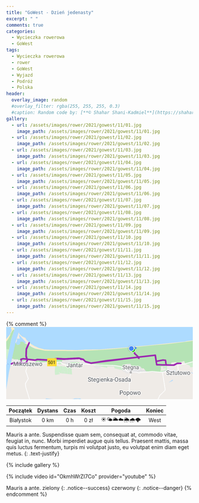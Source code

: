 ```yaml
---
title: "GoWest - Dzień jedenasty"
excerpt: " "
comments: true
categories:
  - Wycieczka rowerowa
  - GoWest
tags:
  - Wycieczka rowerowa
  - rower
  - GoWest
  - Wyjazd
  - Podróż
  - Polska
header:
  overlay_image: random
  #overlay_filter: rgba(255, 255, 255, 0.3)
  #caption: Random code by: [**© Shahar Shani-Kadmiel**](https://shaharkadmiel.github.io)"
gallery:
  - url: /assets/images/rower/2021/gowest/11/01.jpg
    image_path: /assets/images/rower/2021/gowest/11/01.jpg        
  - url: /assets/images/rower/2021/gowest/11/02.jpg
    image_path: /assets/images/rower/2021/gowest/11/02.jpg        
  - url: /assets/images/rower/2021/gowest/11/03.jpg
    image_path: /assets/images/rower/2021/gowest/11/03.jpg        
  - url: /assets/images/rower/2021/gowest/11/04.jpg
    image_path: /assets/images/rower/2021/gowest/11/04.jpg        
  - url: /assets/images/rower/2021/gowest/11/05.jpg
    image_path: /assets/images/rower/2021/gowest/11/05.jpg        
  - url: /assets/images/rower/2021/gowest/11/06.jpg
    image_path: /assets/images/rower/2021/gowest/11/06.jpg        
  - url: /assets/images/rower/2021/gowest/11/07.jpg
    image_path: /assets/images/rower/2021/gowest/11/07.jpg        
  - url: /assets/images/rower/2021/gowest/11/08.jpg
    image_path: /assets/images/rower/2021/gowest/11/08.jpg        
  - url: /assets/images/rower/2021/gowest/11/09.jpg
    image_path: /assets/images/rower/2021/gowest/11/09.jpg        
  - url: /assets/images/rower/2021/gowest/11/10.jpg
    image_path: /assets/images/rower/2021/gowest/11/10.jpg        
  - url: /assets/images/rower/2021/gowest/11/11.jpg
    image_path: /assets/images/rower/2021/gowest/11/11.jpg        
  - url: /assets/images/rower/2021/gowest/11/12.jpg
    image_path: /assets/images/rower/2021/gowest/11/12.jpg        
  - url: /assets/images/rower/2021/gowest/11/13.jpg
    image_path: /assets/images/rower/2021/gowest/11/13.jpg        
  - url: /assets/images/rower/2021/gowest/11/14.jpg
    image_path: /assets/images/rower/2021/gowest/11/14.jpg        
  - url: /assets/images/rower/2021/gowest/11/15.jpg
    image_path: /assets/images/rower/2021/gowest/11/15.jpg         
---
```

{% comment %} 
![mapka](/assets/images/rower/2021/gowest/11/mapka.png)

|Początek|Dystans|Czas|Koszt|Pogoda|Koniec|
|:---:|:---:|:---:|:---:|:---:|:---:|
|Białystok|0 km|0 h|0 zł|☀️🌤️🌥️☁️🌦️🌧️🌩️|West| 

Mauris a ante. Suspendisse quam sem, consequat at, commodo vitae, feugiat in, nunc. Morbi imperdiet augue quis tellus. Praesent mattis, massa quis luctus fermentum, turpis mi volutpat justo, eu volutpat enim diam eget metus.
{: .text-justify}

<!-- {% include gallery caption="Najciekawsze zdjęcia z dzisiejszego dnia" %} -->

{% include gallery %}

{% include video id="OkmhWrZI7Co" provider="youtube" %}

Mauris a ante.
zielony
{: .notice--success}
czerwony
{: .notice--danger}
{% endcomment %}
